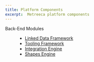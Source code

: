 ```yaml
---
title: Platform Components
excerpt:  Metreeca platform components
---
```


<dl>

  <!-- <dt>Server Adapters</dt>
  
  <dd>
    <ul>
      <li><a href="/modules/com.metreeca:j2ee">J2EE Adapter</a></li>
     </ul>
  </dd> -->

  <dt>Back-End Modules</dt>
  
  <dd>
    <ul>
      <li><a href="/modules/com.metreeca:link">Linked Data Framework</a></li>
      <li><a href="/modules/com.metreeca:tray">Tooling Framework</a></li>
      <li><a href="/modules/com.metreeca:mill">Integration Engine</a></li>
      <li><a href="/modules/com.metreeca:spec">Shapes Engine</a></li>
    </ul>
  </dd>

</dl>
